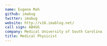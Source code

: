 ```yaml
---
name: Eugene Mah
github: imabug
twitter: imabug
website: http://v16.imablog.net/
call sign: AB4UG
company: Medical University of South Carolina
title: Medical Physicist
---
```


